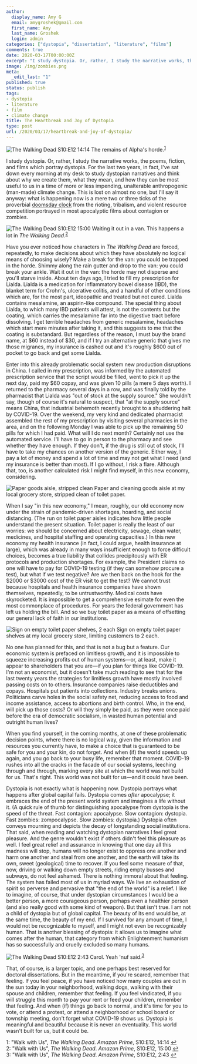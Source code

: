 ```yaml
---
author:
  display_name: Amy G
  email: amygroshek@gmail.com
  first_name: Amy
  last_name: Groshek
  login: admin
categories: ["dystopia", "dissertation", "literature", "films"]
comments: true
date: 2020-03-17T00:00:00Z
excerpt: "I study dystopia. Or, rather, I study the narrative works, the poems, fiction, and films which portray dystopia. For the last two years, in fact, I've sat down every morning at my desk to study dystopian narratives and think about why we create them, what they mean, and how they can be most useful to us in a time of more or less impending, unalterable anthropogenic (man-made) climate change."
image: /img/zombies.png
meta:
  _edit_last: "1"
published: true
status: publish
tags:
- dystopia
- literature
- film
- climate change
title: The Heartbreak and Joy of Dystopia
type: post
url: /2020/03/17/heartbreak-and-joy-of-dystopia/
---
```


![*The Walking Dead* S10:E12 14:14](/img/zombies.png "Zombies in forest in The Walking Dead Season 10, episode 12 14:14")
<span>The remains of Alpha's horde.<sup id="a1">[1](#note1)</sup></span>

I study dystopia. Or, rather, I study the narrative works, the poems, fiction, and films which portray dystopia. For the last two years, in fact, I've sat down every morning at my desk to study dystopian narratives and think about why we create them, what they mean, and how they can be most useful to us in a time of more or less impending, unalterable anthropogenic (man-made) climate change. This is lost on almost no one, but I'll say it anyway: what is happening now is a mere two or three ticks of the proverbial [doomsday clock](https://en.wikipedia.org/wiki/Doomsday_Clock) from the rioting, tribalism, and violent resource competition portrayed in most apocalyptic films about contagion or zombies.

![*The Walking Dead* S10:E12 15:00](/img/hiding-in-van.png "Hiding in a van in The Walking Dead Season 10, episode 12 15:00")
<span>Waiting it out in a van. This happens a lot in *The Walking Dead*.<sup id="a2">[2](#note2)</sup></span>

Have you ever noticed how characters in *The Walking Dead* are forced, repeatedly, to make decisions about which they have absolutely no logical means of choosing wisely? Make a break for the van: you could be trapped in the horde. Shimmy along the rain gutter and drop to the van: you could break your ankle. Wait it out in the van: the horde may not disperse and you'll starve inside. About ten days ago, I tried to fill my prescription for Lialda. Lialda is a medication for inflammatory bowel disease (IBD), the blanket term for Crohn's, ulcerative colitis, and a handful of other conditions which are, for the most part, ideopathic and treated but not cured. Lialda contains mesalamine, an aspirin-like compound. The special thing about Lialda, to which many IBD patients will attest, is not the contents but the coating, which carries the mesalamine far into the digestive tract before dissolving. I get terrible headaches from generic mesalamine, headaches which start mere minutes after taking it, and this suggests to me that the coating is substandard. But regardless of the reason, I must buy the brand name, at $60 instead of $30, and if I try an alternative generic that gives me those migranes, my insurance is cashed out and it's roughly $600 out of pocket to go back and get some Lialda. 

Enter into this already problematic social system new production disruptions in China. I called in my prescription, was informed by the automated prescription service that the script would be filled, went to pick it up the next day, paid my $60 copay, and was given 10 pills (a mere 5 days worth). I returned to the pharmacy several days in a row, and was finally told by the pharmacist that Lialda was "out of stock at the supply source." She wouldn't say, though of course it's natural to suspect, that "at the supply source" means China, that industrial behemoth recently brought to a shuddering halt by COVID-19. Over the weekend, my very kind and dedicated pharmacist assembled the rest of my prescription by visiting several pharmacies in the area, and on the following Monday I was able to pick up the remaining 50 pills for which I had paid. What will I do next month? Certainly not use the automated service. I'll have to go in person to the pharmacy and see whether they have enough. If they don't, if the drug is still out of stock, I'll have to take my chances on another version of the generic. Either way, I pay a lot of money and spend a lot of time and may not get what I need (and my insurance is better than most). If I go without, I risk a flare. Although that, too, is another calculated risk I might find myself, in this new economy, considering.

![Paper goods aisle, stripped clean](/img/tp-aisle.jpg "Paper goods aisle, stripped clean of toilet paper")
<span>Paper and cleaning goods aisle at my local grocery store, stripped clean of toilet paper.</span>

When I say "in this new economy," I mean, roughly, our old economy now under the strain of pandemic-driven shortages, hoarding, and social distancing. (The run on toilet paper aisles indicates how little people understand the present situation. Toilet paper is really the least of our worries: we should be concerned about electricity, sewage, clean water, medicines, and hospital staffing and operating capacities.) In this new economy my health insurance (in fact, I could argue, health insurance at large), which was already in many ways insufficient enough to force difficult choices, becomes a true liability that collides precipitously with ER protocols and production shortages. For example, the President claims no one will have to pay for COVID-19 testing (if they can somehow procure a test), but what if we test negative? Are we then back on the hook for the $2000 or $3000 cost of the ER visit to get the test? We cannot trust because hospitals and health insurance companies have shown themselves, repeatedly, to be untrustworthy. Medical costs have skyrocketed. It is impossible to get a comprehensive esimate for even the most commonplace of procedures. For years the federal government has left us holding the bill. And so we buy toilet paper as a means of offsetting our general lack of faith in our institutions. 

![Sign on empty toilet paper shelves, 2 each](/img/tp-sign.jpg "Paper goods aisle, stripped clean of toilet paper")
<span>Sign on empty toilet paper shelves at my local grocery store, limiting customers to 2 each.</span>

No one has planned for this, and that is not a bug but a feature. Our economic system is prefaced on limitless growth, and it is impossible to squeeze increasing profits out of human systems—or, at least, make it appear to shareholders that you are—if you plan for things like COVID-19. I'm not an economist, but it doesn't take much reading to see that for the last twenty years the strategies for limitless growth have mostly involved passing costs on to others. Insurance companies raise deductibles and copays. Hospitals put patients into collections. Industry breaks unions. Politicians carve holes in the social safety net, reducing access to food and income assistance, access to abortions and birth control. Who, in the end, will pick up those costs? Or will they simply be paid, as they were once paid before the era of democratic socialism, in wasted human potential and outright human lives? 

When you find yourself, in the coming months, at one of these problematic decision points, where there is no logical way, given the information and resources you currently have, to make a choice that is guaranteed to be safe for you and your kin, do not forget. And when (if) the world speeds up again, and you go back to your busy life, remember that moment. COVID-19 rushes into all the cracks in the facade of our social systems, leeching through and through, marking every site at which the world was not build for us. That's right. This world was not built for us—and it could have been.

Dystopia is not exactly what is happening now. Dystopia portrays what happens after global capital fails. Dystopia comes *after* apocalypse; it embraces the end of the present world system and imagines a life without it. (A quick rule of thumb for distinguishing apocalypse from dystopia is the speed of the threat. Fast contagion: apocalypse. Slow contagion: dystopia. Fast zombies: zompocalypse. Slow zombies: dystopia.) Dystopia often conveys mourning and depicts the decay of longstanding social institutions. That said, when reading and watching dystopian narratives I feel great pleasure. And the genre wouldn't exist if others didn't feel this pleasure as well. I feel great relief and assurance in knowing that one day all this madness will stop, humans will no longer exist to oppress one another and harm one another and steal from one another, and the earth will take its own, sweet (geological) time to recover. If you feel some measure of that, now, driving or walking down empty streets, riding empty busses and subways, do not feel ashamed. There is nothing immoral about that feeling. The system has failed most of us in myriad ways. We live an exhaustion of spirit so perverse and pervasive that "the end of the world" is a relief. I like to imagine, of course, that under dystopian circumstances I would be a better person, a more courageous person, perhaps even a healthier person (and also really good with some kind of weapon). But that isn't true. I am not a child of dystopia but of global capital. The beauty of its end would be, at the same time, the beauty of my end. If I survived for any amount of time, I would not be recognizable to myself, and I might not even be recognizably human. That is another blessing of dystopia: it allows us to imagine what comes after the human, that category from which Enlightenment humanism has so successfully and cruelly excluded so many humans. 

![*The Walking Dead* S10:E12 2:43](/img/carol-bow.png "Hiding in a van in The Walking Dead Season 10, episode 12 2:43")
<span>Carol. Yeah 'nuf said.<sup id="a3">[3](#note3)</sup></span>

That, of course, is a larger topic, and one perhaps best reserved for doctoral dissertations. But in the meantime, if you're scared, remember that feeling. If you feel peace, if you have noticed how many couples are out in the sun today in your neighborhood, walking dogs, walking with their spouse and children, remember that feeling. If you feel vindicated, if you will struggle this month to pay your rent or feed your children, remember that feeling. And when (if) things go back to normal, and it's time for you to vote, or attend a protest, or attend a neighborhood or school board or township meeting, don't forget what COVID-19 shows us. Dystopia is meaningful and beautiful because it is never an eventuality. This world wasn't built for us, but it could be. 

<a name="note1">1</a>: "Walk with Us", *The Walking Dead*. *Amazon Prime*, S10:E12, 14:14 [↩](#a1)  
<a name="note2">2</a>: "Walk with Us", *The Walking Dead*. *Amazon Prime*, S10:E12, 15:00 [↩](#a2)  
<a name="note3">3</a>: "Walk with Us", *The Walking Dead*. *Amazon Prime*, S10:E12, 2:43 [↩](#a3)
